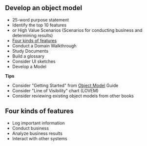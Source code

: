 ## Develop an object model

* 25-word purpose statement
* Identify the top 10 features
* or High Value Scenarios (Scenarios for conducting business and determining results)
* [Four kinds of features](#four_kinds_of_features)
* Conduct a Domain Walkthrough
* Study Documents
* Build a glossary
* Consider UI sketches
* Develop a Model

**Tips**

* Consider "Getting Started" from [Object Model](http://civilcode-object-models.s3.amazonaws.com/Strpat00000014.html) Guide
* Consider "Line of Visibility" chart (LOVEM)
* Consider reviewing existing object models from other books

## Four kinds of features<a name="four_kinds_of_features"></a>

* Log important information
* Conduct business
* Analyze business results
* Interact with other systems
